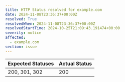 ```yaml
---
title: HTTP Status resolved for example.com
date: 2024-11-08T23:36:37+00:00Z
resolved: True
resolvedWhen: 2024-11-08T23:36:37+00:00Z
resolvedStartTime: 2024-10-25T21:09:43.191474+00:00
severity: notice
affected:
  - example.com
section: issue
---
```


| Expected Statuses | Actual Status  |
|-------------------|----------------|
| 200, 301, 302 | 200 |
